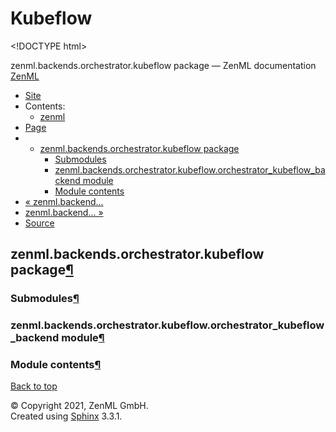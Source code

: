 # Kubeflow

&lt;!DOCTYPE html&gt;

zenml.backends.orchestrator.kubeflow package — ZenML documentation  [ZenML](https://github.com/zenml-io/zenml/tree/456ef8120b4ca9aae8f8fca6e88c08f3cdf35c91/docs/sphinx_docs/_build/html/index.html)

*  [Site](https://github.com/zenml-io/zenml/tree/456ef8120b4ca9aae8f8fca6e88c08f3cdf35c91/docs/sphinx_docs/_build/html/index.html)
  * Contents:
    * [zenml](https://github.com/zenml-io/zenml/tree/456ef8120b4ca9aae8f8fca6e88c08f3cdf35c91/docs/sphinx_docs/_build/html/modules.html)
*  [Page](zenml.backends.orchestrator.kubeflow.md)
  * * [zenml.backends.orchestrator.kubeflow package](zenml.backends.orchestrator.kubeflow.md)
      * [Submodules](zenml.backends.orchestrator.kubeflow.md#submodules)
      * [zenml.backends.orchestrator.kubeflow.orchestrator\_kubeflow\_backend module](zenml.backends.orchestrator.kubeflow.md#zenml-backends-orchestrator-kubeflow-orchestrator-kubeflow-backend-module)
      * [Module contents](zenml.backends.orchestrator.kubeflow.md#module-contents)
* [ « zenml.backend...](https://github.com/zenml-io/zenml/tree/456ef8120b4ca9aae8f8fca6e88c08f3cdf35c91/docs/sphinx_docs/_build/html/zenml.backends.orchestrator.gcp.html)
* [ zenml.backend... »](zenml.backends.orchestrator.kubernetes.md)
*  [Source](https://github.com/zenml-io/zenml/tree/456ef8120b4ca9aae8f8fca6e88c08f3cdf35c91/docs/sphinx_docs/_build/html/_sources/zenml.backends.orchestrator.kubeflow.rst.txt)

## zenml.backends.orchestrator.kubeflow package[¶](zenml.backends.orchestrator.kubeflow.md#zenml-backends-orchestrator-kubeflow-package)

### Submodules[¶](zenml.backends.orchestrator.kubeflow.md#submodules)

### zenml.backends.orchestrator.kubeflow.orchestrator\_kubeflow\_backend module[¶](zenml.backends.orchestrator.kubeflow.md#zenml-backends-orchestrator-kubeflow-orchestrator-kubeflow-backend-module)

### Module contents[¶](zenml.backends.orchestrator.kubeflow.md#module-contents)

 [Back to top](zenml.backends.orchestrator.kubeflow.md)

 © Copyright 2021, ZenML GmbH.  
 Created using [Sphinx](http://sphinx-doc.org/) 3.3.1.  


